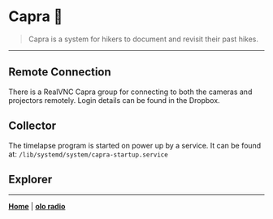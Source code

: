 # Capra 🎥

> Capra is a system for hikers to document and revisit their past hikes.

---

## Remote Connection
There is a RealVNC Capra group for connecting to both the cameras and projectors remotely. Login details can be found in the Dropbox.

## Collector
The timelapse program is started on power up by a service. It can be found at: `/lib/systemd/system/capra-startup.service`

## Explorer


---
**[Home](README.md)** | **[olo radio](olo.md)**